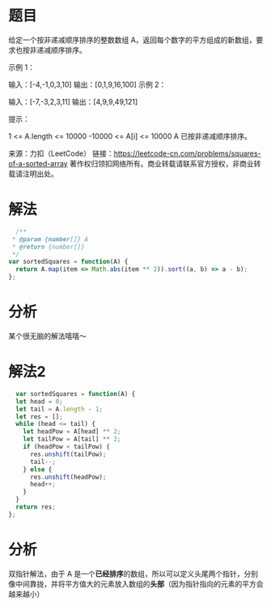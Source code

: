 
# 题目

给定一个按非递减顺序排序的整数数组 A，返回每个数字的平方组成的新数组，要求也按非递减顺序排序。

 

示例 1：

输入：[-4,-1,0,3,10]
输出：[0,1,9,16,100]
示例 2：

输入：[-7,-3,2,3,11]
输出：[4,9,9,49,121]


提示：

1 <= A.length <= 10000
-10000 <= A[i] <= 10000
A 已按非递减顺序排序。

来源：力扣（LeetCode）
链接：https://leetcode-cn.com/problems/squares-of-a-sorted-array
著作权归领扣网络所有。商业转载请联系官方授权，非商业转载请注明出处。

# 解法

```javascript
  /**
 * @param {number[]} A
 * @return {number[]}
 */
var sortedSquares = function(A) {
  return A.map(item => Math.abs(item ** 2)).sort((a, b) => a - b);
};

```

# 分析

某个很无脑的解法嘻嘻～

# 解法2

```javascript
  var sortedSquares = function(A) {
  let head = 0;
  let tail = A.length - 1;
  let res = [];
  while (head <= tail) {
    let headPow = A[head] ** 2;
    let tailPow = A[tail] ** 2;
    if (headPow < tailPow) {
      res.unshift(tailPow);
      tail--;
    } else {
      res.unshift(headPow);
      head++;
    }
  }
  return res;
};
```

# 分析

   双指针解法，由于 A 是一个**已经排序**的数组，所以可以定义头尾两个指针，分别像中间靠拢，并将平方值大的元素放入数组的**头部**（因为指针指向的元素的平方会越来越小）

